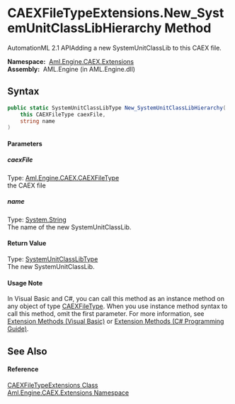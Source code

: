 CAEXFileTypeExtensions.New_SystemUnitClassLibHierarchy Method
=============================================================
AutomationML 2.1 APIAdding a new SystemUnitClassLib to this CAEX file.

  **Namespace:**  [Aml.Engine.CAEX.Extensions][1]  
  **Assembly:**  AML.Engine (in AML.Engine.dll)

Syntax
------

```csharp
public static SystemUnitClassLibType New_SystemUnitClassLibHierarchy(
	this CAEXFileType caexFile,
	string name
)
```

#### Parameters

##### *caexFile*
Type: [Aml.Engine.CAEX.CAEXFileType][2]  
 the CAEX file

##### *name*
Type: [System.String][3]  
The name of the new SystemUnitClassLib.

#### Return Value
Type: [SystemUnitClassLibType][4]  
The new SystemUnitClassLib.
#### Usage Note
In Visual Basic and C#, you can call this method as an instance method on any object of type [CAEXFileType][2]. When you use instance method syntax to call this method, omit the first parameter. For more information, see [Extension Methods (Visual Basic)][5] or [Extension Methods (C# Programming Guide)][6].

See Also
--------

#### Reference
[CAEXFileTypeExtensions Class][7]  
[Aml.Engine.CAEX.Extensions Namespace][1]  

[1]: ../README.md
[2]: ../../Aml.Engine.CAEX/CAEXFileType/README.md
[3]: https://docs.microsoft.com/dotnet/api/system.string
[4]: ../../Aml.Engine.CAEX/SystemUnitClassLibType/README.md
[5]: https://docs.microsoft.com/dotnet/visual-basic/programming-guide/language-features/procedures/extension-methods
[6]: https://docs.microsoft.com/dotnet/csharp/programming-guide/classes-and-structs/extension-methods
[7]: README.md
[8]: https://www.automationml.org
[9]: ../../icons/logoShade.png